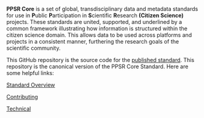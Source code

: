 **PPSR Core** is a set of global, transdisciplinary data and metadata standards for use in **P**ublic **P**articipation in **S**cientific **R**esearch **(Citizen Science)** projects. These standards are united, supported, and underlined by a common framework illustrating how information is structured within the citizen science domain. This allows data to be used across platforms and projects in a consistent manner, furthering the research goals of the scientific community.

This GitHub repository is the source code for the [published standard](https://citizen-science-association.github.io/ppsr-core/). This repository is the canonical version of the PPSR Core Standard. Here are some helpful links:

[Standard Overview](https://citizen-science-association.github.io/ppsr-core/docs/)

[Contributing](https://citizen-science-association.github.io/ppsr-core/docs/contribute)

[Technical](https://citizen-science-association.github.io/ppsr-core/docs/technical)

